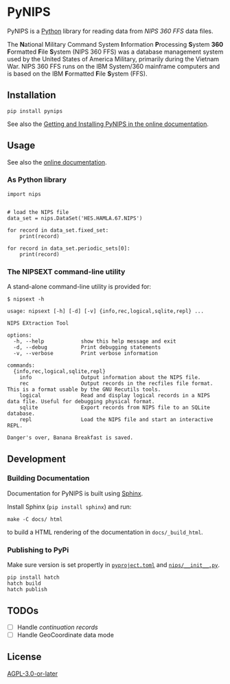 # PyNIPS

PyNIPS is a [Python](https://python.org/) library for reading data from *NIPS 360 FFS* data files.

The **N**ational Military Command System **I**nformation **P**rocessing **S**ystem **360** **F**ormatted **F**ile **S**ystem (NIPS 360 FFS) was a database management system used by the United States of America Military, primarily during the Vietnam War. NIPS 360 FFS runs on the IBM System/360 mainframe computers and is based on the IBM **F**ormatted **F**ile **S**ystem (FFS).

## Installation

```
pip install pynips
```

See also the [Getting and Installing PyNIPS in the online documentation](https://ctrlall.codeberg.page/pynips/install.html).

## Usage

See also the [online documentation](https://ctrlall.codeberg.page/pynips/).

### As Python library

```
import nips


# load the NIPS file
data_set = nips.DataSet('HES.HAMLA.67.NIPS')

for record in data_set.fixed_set:
	print(record)
	
for record in data_set.periodic_sets[0]:
	print(record)
```


### The NIPSEXT command-line utility

A stand-alone command-line utility is provided for:

```
$ nipsext -h

usage: nipsext [-h] [-d] [-v] {info,rec,logical,sqlite,repl} ...

NIPS EXtraction Tool

options:
  -h, --help            show this help message and exit
  -d, --debug           Print debugging statements
  -v, --verbose         Print verbose information

commands:
  {info,rec,logical,sqlite,repl}
    info                Output information about the NIPS file.
    rec                 Output records in the recfiles file format. This is a format usable by the GNU Recutils tools.
    logical             Read and display logical records in a NIPS data file. Useful for debugging physical format.
    sqlite              Export records from NIPS file to an SQLite database.
    repl                Load the NIPS file and start an interactive REPL.

Danger's over, Banana Breakfast is saved.
```

## Development

### Building Documentation

Documentation for PyNIPS is built using [Sphinx](https://www.sphinx-doc.org).

Install Sphinx (`pip install sphinx`) and run:

```
make -C docs/ html
```

to build a HTML rendering of the documentation in `docs/_build_html`.

### Publishing to PyPi

Make sure version is set propertly in [`pyproject.toml`](./pyproject.toml) and [`nips/__init__.py`](./nips/__init__.py).

```
pip install hatch
hatch build
hatch publish
```

## TODOs

- [ ] Handle _continuation records_
- [ ] Handle GeoCoordinate data mode

## License

[AGPL-3.0-or-later](./LICENSES/AGPL-3.0-or-later.txt)
